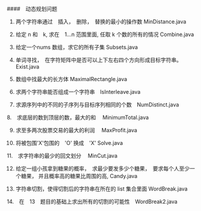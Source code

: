 
####　动态规划问题

1. 两个字符串通过　插入，　删除，　替换的最小的操作数 MinDistance.java

2. 给定 n 和　k, 求在　1...n 范围里面, 任取 k 个数的所有的情况 Combine.java

3. 给定一个nums 数组，求它的所有子集 Subsets.java

4. 单词寻找，　在字符矩阵中是否可以上下左右四个方向形成目标字符串。　Exist.java

5. 数组中找最大的长方体    MaximalRectangle.java

6. 求两个字符串能否组成一个字符串　IsInterleave.java

7. 求源序列中的不同的子序列与目标序列相同的个数　NumDistinct.java

8.　求底层的数到顶层的数，最大的和　 MinimumTotal.java

9. 求至多两次股票交易的最大的利润　 MaxProfit.java

10. 将被包围'X'包围的　'O' 换成　'X'  Solve.java

11.　求字符串的最少的回文划分　 MinCut.java

12. 给定一组小孩拿到糖果的概率，　求最少要发多少个糖果，　要求每个人至少一个糖果，
	并且概率高的糖果比周围的高, Candy.java

13. 字符串切割，使得切割后的字符串在所在的 list 集合里面 WordBreak.java

14.　在　13　题目的基础上求出所有的切割的可能性　WordBreak2.java 